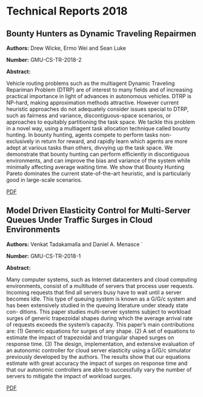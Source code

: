 # Technical Reports 2018

## Bounty Hunters as Dynamic Traveling Repairmen

**Authors:** Drew Wicke, Ermo Wei and Sean Luke

**Number:** GMU-CS-TR-2018-2

**Abstract:**

Vehicle routing problems such as the multiagent Dynamic Traveling Repariman Problem (DTRP) are of interest to many fields and of increasing practical importance in light of advances in autonomous vehicles.  DTRP is NP-hard, making approximation methods attractive.  However current heuristic approaches do not adequately consider issues special to DTRP, such as fairness and variance, discontiguous-space scenarios, or approaches to equitably partitioning the task space.  We tackle this problem in a novel way, using a multiagent task allocation technique called bounty hunting.  In bounty hunting, agents compete to perform tasks non-exclusively in return for reward, and rapidly learn which agents are more adept at various tasks than others, divvying up the task space.    We demonstrate that bounty hunting can perform efficiently in discontiguous environments, and can improve the bias and variance of the system while minimally affecting average waiting time.  We show that Bounty Hunting Pareto dominates the current state-of-the-art heuristic, and is particularly good in large-scale scenarios.

[PDF](../pdfs/2018/GMU-CS-TR-2018-2.pdf)

## Model Driven Elasticity Control for Multi-Server Queues Under Traffic Surges in Cloud Environments

**Authors:** Venkat Tadakamalla and Daniel A. Menasce ́

**Number:** GMU-CS-TR-2018-1

**Abstract:**

Many computer systems, such as Internet datacenters and cloud computing environments, consist of a multitude of servers that process user requests. Incoming requests that find all servers busy have to wait until a server becomes idle. This type of queuing system is known as a G/G/c system and has been extensively studied in the queuing literature under steady state con- ditions. This paper studies multi-server systems subject to workload surges of generic trapezoidal shapes during which the average arrival rate of requests exceeds the system’s capacity. This paper’s main contributions are: (1) Generic equations for surges of any shape. (2) A set of equations to estimate the impact of trapezoidal and triangular shaped surges on response time. (3) The design, implementation, and extensive evaluation of an autonomic controller for cloud server elasticity using a G/G/c simulator previously developed by the authors. The results show that our equations estimate with great accuracy the impact of surges on response time and that our autonomic controllers are able to successfully vary the number of servers to mitigate the impact of workload surges.

[PDF](../pdfs/2018/GMU-CS-TR-2018-1.pdf)

